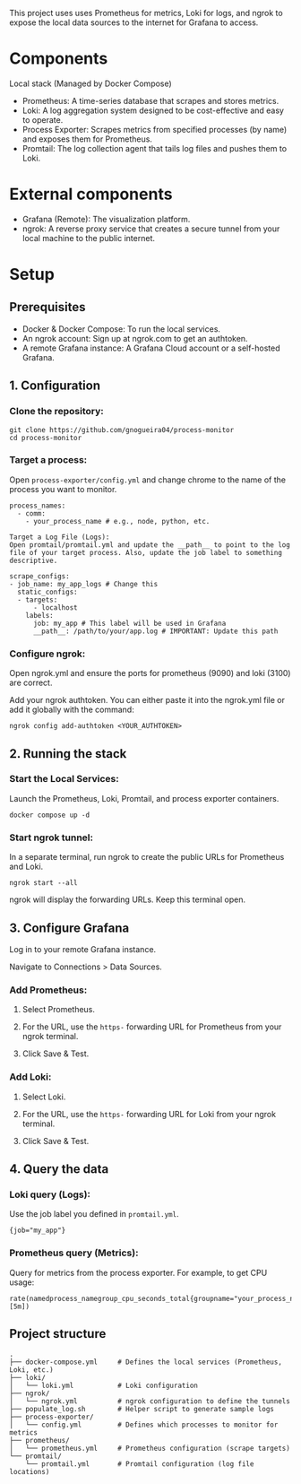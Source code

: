 This project uses uses Prometheus for metrics, Loki for logs, and ngrok to expose the local data sources to the internet for Grafana to access.

# Components

Local stack (Managed by Docker Compose)
- Prometheus: A time-series database that scrapes and stores metrics.
- Loki: A log aggregation system designed to be cost-effective and easy to operate.
- Process Exporter: Scrapes metrics from specified processes (by name) and exposes them for Prometheus.
- Promtail: The log collection agent that tails log files and pushes them to Loki.

# External components

- Grafana (Remote): The visualization platform.
- ngrok: A reverse proxy service that creates a secure tunnel from your local machine to the public internet.

# Setup

## Prerequisites
- Docker & Docker Compose: To run the local services.
- An ngrok account: Sign up at ngrok.com to get an authtoken.
- A remote Grafana instance: A Grafana Cloud account or a self-hosted Grafana.

## 1. Configuration
### Clone the repository:

```
git clone https://github.com/gnogueira04/process-monitor
cd process-monitor
```

### Target a process:
Open `process-exporter/config.yml` and change chrome to the name of the process you want to monitor.

```
process_names:
  - comm:
    - your_process_name # e.g., node, python, etc.

Target a Log File (Logs):
Open promtail/promtail.yml and update the __path__ to point to the log file of your target process. Also, update the job label to something descriptive.

scrape_configs:
- job_name: my_app_logs # Change this
  static_configs:
  - targets:
      - localhost
    labels:
      job: my_app # This label will be used in Grafana
      __path__: /path/to/your/app.log # IMPORTANT: Update this path
```

### Configure ngrok:

Open ngrok.yml and ensure the ports for prometheus (9090) and loki (3100) are correct.

Add your ngrok authtoken. You can either paste it into the ngrok.yml file or add it globally with the command:

```
ngrok config add-authtoken <YOUR_AUTHTOKEN>
```

## 2. Running the stack
### Start the Local Services:
Launch the Prometheus, Loki, Promtail, and process exporter containers.

```
docker compose up -d
```

### Start ngrok tunnel:
In a separate terminal, run ngrok to create the public URLs for Prometheus and Loki.

```
ngrok start --all
```

ngrok will display the forwarding URLs. Keep this terminal open.

## 3. Configure Grafana
Log in to your remote Grafana instance.

Navigate to Connections > Data Sources.

### Add Prometheus:

1. Select Prometheus.

2. For the URL, use the `https-` forwarding URL for Prometheus from your ngrok terminal.

3. Click Save & Test.

### Add Loki:

1. Select Loki.

2. For the URL, use the `https-` forwarding URL for Loki from your ngrok terminal.

3. Click Save & Test.

## 4. Query the data

### Loki query (Logs):
Use the job label you defined in `promtail.yml`.

```
{job="my_app"}
```

### Prometheus query (Metrics):
Query for metrics from the process exporter. For example, to get CPU usage:

```
rate(namedprocess_namegroup_cpu_seconds_total{groupname="your_process_name"}[5m])
```

## Project structure
```
.
├── docker-compose.yml     # Defines the local services (Prometheus, Loki, etc.)
├── loki/
│   └── loki.yml           # Loki configuration
├── ngrok/
│   └── ngrok.yml          # ngrok configuration to define the tunnels
├── populate_log.sh        # Helper script to generate sample logs
├── process-exporter/
│   └── config.yml         # Defines which processes to monitor for metrics
├── prometheus/
│   └── prometheus.yml     # Prometheus configuration (scrape targets)
└── promtail/
    └── promtail.yml       # Promtail configuration (log file locations)
```
